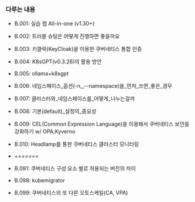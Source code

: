 ### 다루는 내용 
- B.001: 실습 랩 All-in-one (v1.30+)
- B.002: 트러블 슈팅은 어떻게 진행하면 좋을까요 
- B.003: 키클락(KeyCloak)을 이용한 쿠버네티스 통합 인증 
- B.004: K8sGPT(v0.3.26)의 활용 방안
- B.005: ollama+k8sgpt 
- B.006: 네임스페이스_옵션(-n,_--namespace)을_먼저_쓰면_좋은_경우
- B.007: 클러스터와_네임스페이스를_어떻게_나누는걸까
- B.008: 기본(default)_설정의_중요성
- B.009: CEL(Common Expression Language)을 이용해서 쿠버네티스 보안을 강화하기 w/ OPA,Kyverno
- B.010: Headlamp를 통한 쿠버네티스 클러스터 모니터링 

- =======
- B.091: 쿠버네티스 구성 요소 별로 허용되는 버전의 차이
- B.098: kubemigrator
- B.099: 쿠버네티스의 또 다른 오토스케일(CA, VPA)

